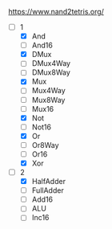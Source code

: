 https://www.nand2tetris.org/

- [ ] 1
  - [x] And
  - [ ] And16
  - [x] DMux
  - [ ] DMux4Way
  - [ ] DMux8Way
  - [x] Mux
  - [ ] Mux4Way
  - [ ] Mux8Way
  - [ ] Mux16
  - [x] Not
  - [ ] Not16
  - [x] Or
  - [ ] Or8Way
  - [ ] Or16
  - [x] Xor
- [ ] 2
  - [x] HalfAdder
  - [ ] FullAdder
  - [ ] Add16
  - [ ] ALU
  - [ ] Inc16
